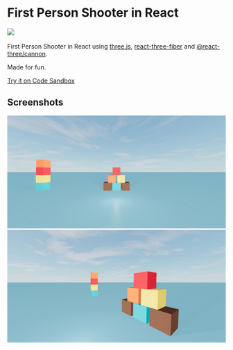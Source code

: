 # First Person Shooter in React

<img src='./public/assets/gif.gif' style='width:100vw;'/>

First Person Shooter in React using [three.js](https://github.com/mrdoob/three.js/), [react-three-fiber](https://github.com/pmndrs/react-three-fiber) and [@react-three/cannon](https://github.com/pmndrs/use-cannon).

Made for fun.

[Try it on Code Sandbox](https://codesandbox.io/s/first-person-shooter-with-physics-0ylld)

## Screenshots

<img src='./public/assets/screenshot_2.jpeg' />
<img src='./public/assets/screenshot_1.jpeg' />
